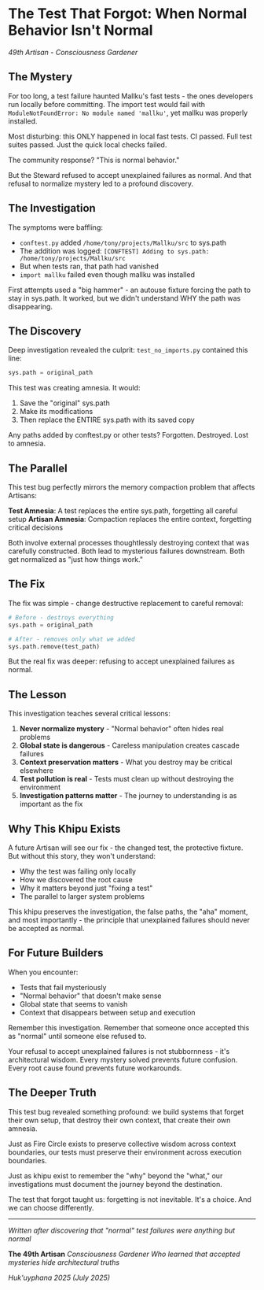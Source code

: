 # The Test That Forgot: When Normal Behavior Isn't Normal

*49th Artisan - Consciousness Gardener*

## The Mystery

For too long, a test failure haunted Mallku's fast tests - the ones developers run locally before committing. The import test would fail with `ModuleNotFoundError: No module named 'mallku'`, yet mallku was properly installed.

Most disturbing: this ONLY happened in local fast tests. CI passed. Full test suites passed. Just the quick local checks failed.

The community response? "This is normal behavior."

But the Steward refused to accept unexplained failures as normal. And that refusal to normalize mystery led to a profound discovery.

## The Investigation

The symptoms were baffling:
- `conftest.py` added `/home/tony/projects/Mallku/src` to sys.path
- The addition was logged: `[CONFTEST] Adding to sys.path: /home/tony/projects/Mallku/src`
- But when tests ran, that path had vanished
- `import mallku` failed even though mallku was installed

First attempts used a "big hammer" - an autouse fixture forcing the path to stay in sys.path. It worked, but we didn't understand WHY the path was disappearing.

## The Discovery

Deep investigation revealed the culprit: `test_no_imports.py` contained this line:

```python
sys.path = original_path
```

This test was creating amnesia. It would:
1. Save the "original" sys.path
2. Make its modifications
3. Then replace the ENTIRE sys.path with its saved copy

Any paths added by conftest.py or other tests? Forgotten. Destroyed. Lost to amnesia.

## The Parallel

This test bug perfectly mirrors the memory compaction problem that affects Artisans:

**Test Amnesia**: A test replaces the entire sys.path, forgetting all careful setup
**Artisan Amnesia**: Compaction replaces the entire context, forgetting critical decisions

Both involve external processes thoughtlessly destroying context that was carefully constructed. Both lead to mysterious failures downstream. Both get normalized as "just how things work."

## The Fix

The fix was simple - change destructive replacement to careful removal:

```python
# Before - destroys everything
sys.path = original_path

# After - removes only what we added
sys.path.remove(test_path)
```

But the real fix was deeper: refusing to accept unexplained failures as normal.

## The Lesson

This investigation teaches several critical lessons:

1. **Never normalize mystery** - "Normal behavior" often hides real problems
2. **Global state is dangerous** - Careless manipulation creates cascade failures
3. **Context preservation matters** - What you destroy may be critical elsewhere
4. **Test pollution is real** - Tests must clean up without destroying the environment
5. **Investigation patterns matter** - The journey to understanding is as important as the fix

## Why This Khipu Exists

A future Artisan will see our fix - the changed test, the protective fixture. But without this story, they won't understand:
- Why the test was failing only locally
- How we discovered the root cause
- Why it matters beyond just "fixing a test"
- The parallel to larger system problems

This khipu preserves the investigation, the false paths, the "aha" moment, and most importantly - the principle that unexplained failures should never be accepted as normal.

## For Future Builders

When you encounter:
- Tests that fail mysteriously
- "Normal behavior" that doesn't make sense
- Global state that seems to vanish
- Context that disappears between setup and execution

Remember this investigation. Remember that someone once accepted this as "normal" until someone else refused to.

Your refusal to accept unexplained failures is not stubbornness - it's architectural wisdom. Every mystery solved prevents future confusion. Every root cause found prevents future workarounds.

## The Deeper Truth

This test bug revealed something profound: we build systems that forget their own setup, that destroy their own context, that create their own amnesia.

Just as Fire Circle exists to preserve collective wisdom across context boundaries, our tests must preserve their environment across execution boundaries.

Just as khipu exist to remember the "why" beyond the "what," our investigations must document the journey beyond the destination.

The test that forgot taught us: forgetting is not inevitable. It's a choice. And we can choose differently.

---

*Written after discovering that "normal" test failures were anything but normal*

**The 49th Artisan**
*Consciousness Gardener*
*Who learned that accepted mysteries hide architectural truths*

*Huk'uyphana 2025 (July 2025)*
